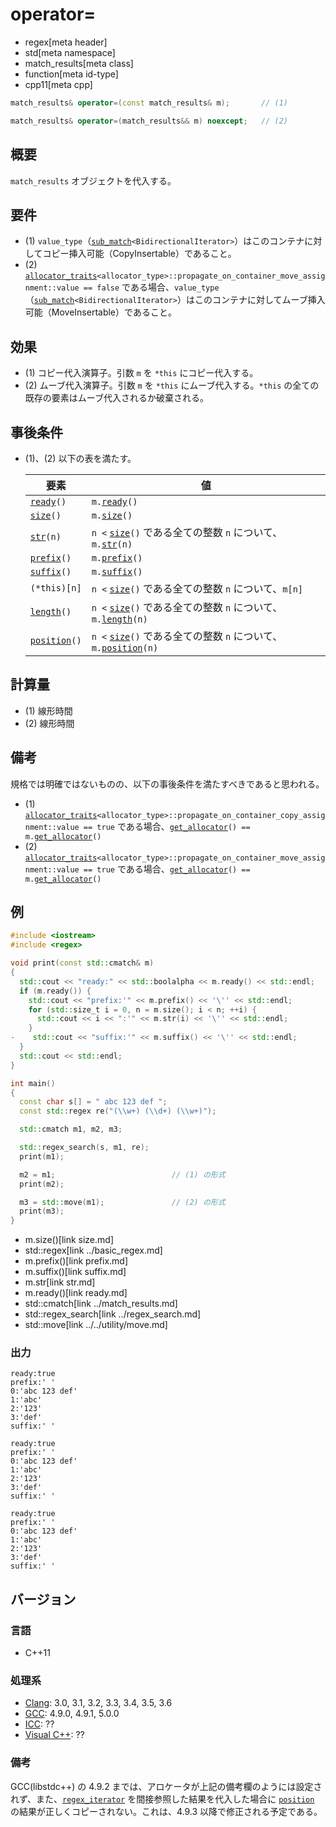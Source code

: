 # operator=
* regex[meta header]
* std[meta namespace]
* match_results[meta class]
* function[meta id-type]
* cpp11[meta cpp]

```cpp
match_results& operator=(const match_results& m);       // (1)

match_results& operator=(match_results&& m) noexcept;   // (2)
```

## 概要
`match_results` オブジェクトを代入する。


## 要件
- (1) `value_type`（[`sub_match`](../sub_match.md)`<BidirectionalIterator>`）はこのコンテナに対してコピー挿入可能（CopyInsertable）であること。
- (2) [`allocator_traits`](../../memory/allocator_traits.md)`<allocator_type>::propagate_on_container_move_assignment::value == false` である場合、`value_type`（[`sub_match`](../sub_match.md)`<BidirectionalIterator>`）はこのコンテナに対してムーブ挿入可能（MoveInsertable）であること。


## 効果
- (1) コピー代入演算子。引数 `m` を `*this` にコピー代入する。
- (2) ムーブ代入演算子。引数 `m` を `*this` にムーブ代入する。`*this` の全ての既存の要素はムーブ代入されるか破棄される。


## 事後条件
- (1)、(2) 以下の表を満たす。

    | 要素                                    | 値                                                                                            |
    |-----------------------------------------|-----------------------------------------------------------------------------------------------|
    | [`ready`](ready.md)`()`                 | `m.`[`ready`](ready.md)`()`                                                                   |
    | [`size`](size.md)`()`                   | `m.`[`size`](size.md)`()`                                                                     |
    | [`str`](str.md)`(n)`                    | `n <` [`size`](size.md)`()` である全ての整数 `n` について、`m.`[`str`](str.md)`(n)`           |
    | [`prefix`](prefix.md)`()`               | `m.`[`prefix`](prefix.md)`()`                                                                 |
    | [`suffix`](suffix.md)`()`               | `m.`[`suffix`](suffix.md)`()`                                                                 |
    | `(*this)[n]`                            | `n <` [`size`](size.md)`()` である全ての整数 `n` について、`m[n]`                             |
    | [`length`](length.md)`()`               | `n <` [`size`](size.md)`()` である全ての整数 `n` について、`m.`[`length`](length.md)`(n)`     |
    | [`position`](position.md)`()`           | `n <` [`size`](size.md)`()` である全ての整数 `n` について、`m.`[`position`](position.md)`(n)` |


## 計算量
- (1) 線形時間
- (2) 線形時間


## 備考
規格では明確ではないものの、以下の事後条件を満たすべきであると思われる。

- (1) [`allocator_traits`](../../memory/allocator_traits.md)`<allocator_type>::propagate_on_container_copy_assignment::value == true` である場合、[`get_allocator`](get_allocator.md)`() == m.`[`get_allocator`](get_allocator.md)`()`
- (2) [`allocator_traits`](../../memory/allocator_traits.md)`<allocator_type>::propagate_on_container_move_assignment::value == true` である場合、[`get_allocator`](get_allocator.md)`() == m.`[`get_allocator`](get_allocator.md)`()`


## 例
```cpp example
#include <iostream>
#include <regex>

void print(const std::cmatch& m)
{
  std::cout << "ready:" << std::boolalpha << m.ready() << std::endl;
  if (m.ready()) {
    std::cout << "prefix:'" << m.prefix() << '\'' << std::endl;
    for (std::size_t i = 0, n = m.size(); i < n; ++i) {
      std::cout << i << ":'" << m.str(i) << '\'' << std::endl;
    }
-    std::cout << "suffix:'" << m.suffix() << '\'' << std::endl;
  }
  std::cout << std::endl;
}

int main()
{
  const char s[] = " abc 123 def ";
  const std::regex re("(\\w+) (\\d+) (\\w+)");

  std::cmatch m1, m2, m3;

  std::regex_search(s, m1, re);
  print(m1);

  m2 = m1;                          // (1) の形式
  print(m2);

  m3 = std::move(m1);               // (2) の形式
  print(m3);
}
```
* m.size()[link size.md]
* std::regex[link ../basic_regex.md]
* m.prefix()[link prefix.md]
* m.suffix()[link suffix.md]
* m.str[link str.md]
* m.ready()[link ready.md]
* std::cmatch[link ../match_results.md]
* std::regex_search[link ../regex_search.md]
* std::move[link ../../utility/move.md]

### 出力
```
ready:true
prefix:' '
0:'abc 123 def'
1:'abc'
2:'123'
3:'def'
suffix:' '

ready:true
prefix:' '
0:'abc 123 def'
1:'abc'
2:'123'
3:'def'
suffix:' '

ready:true
prefix:' '
0:'abc 123 def'
1:'abc'
2:'123'
3:'def'
suffix:' '
```


## バージョン
### 言語
- C++11

### 処理系
- [Clang](/implementation.md#clang): 3.0, 3.1, 3.2, 3.3, 3.4, 3.5, 3.6
- [GCC](/implementation.md#gcc): 4.9.0, 4.9.1, 5.0.0
- [ICC](/implementation.md#icc): ??
- [Visual C++](/implementation.md#visual_cpp): ??

### 備考
GCC(libstdc++) の 4.9.2 までは、アロケータが上記の備考欄のようには設定されず、また、[`regex_iterator`](../regex_iterator.md) を間接参照した結果を代入した場合に [`position`](position.md) の結果が正しくコピーされない。これは、4.9.3 以降で修正される予定である。
